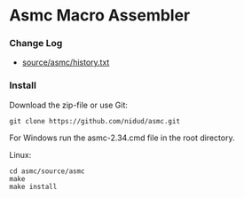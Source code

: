 # Asmc Macro Assembler

### Change Log
- [source/asmc/history.txt](source/asmc/history.txt)

### Install

Download the zip-file or use Git:

    git clone https://github.com/nidud/asmc.git

For Windows run the asmc-2.34.cmd file in the root directory.

Linux:

    cd asmc/source/asmc
    make
    make install